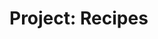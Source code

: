 # Project: Recipes
<!-- This will be a good opportunity to test my understanding of basic HTML concepts. I'll be creating a basic recipe website that will have a main index page and links to a few different recipes. 

Due to the lack of CSS, the website will not be pretty. -->
